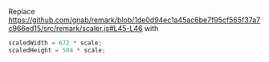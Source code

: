 Replace <https://github.com/gnab/remark/blob/1de0d94ec1a45ac6be7f95cf565f37a7c966ed15/src/remark/scaler.js#L45-L46> with

```javascript
scaledWidth = 672 * scale;
scaledHeight = 504 * scale;
```
